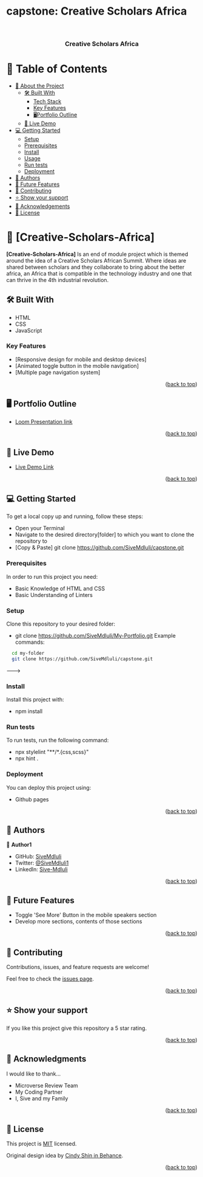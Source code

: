 # capstone: Creative Scholars Africa
<a name="readme-top"></a>
<div align="center">
  <br/>
  <h3><b>Creative Scholars Africa</b></h3>
</div>

# 📗 Table of Contents

- [📖 About the Project](#about-project)
  - [🛠 Built With](#built-with)
    - [Tech Stack](#tech-stack)
    - [Key Features](#key-features)
    - [🖥️Portfolio Outline](#Portfolio-Outline)
  - [🚀 Live Demo](#live-demo)
- [💻 Getting Started](#getting-started)
  - [Setup](#setup)
  - [Prerequisites](#prerequisites)
  - [Install](#install)
  - [Usage](#usage)
  - [Run tests](#run-tests)
  - [Deployment](#triangular_flag_on_post-deployment)
- [👥 Authors](#authors)
- [🔭 Future Features](#future-features)
- [🤝 Contributing](#contributing)
- [⭐️ Show your support](#support)
- [🙏 Acknowledgements](#acknowledgements)
- [📝 License](#license)

# 📖 [Creative-Scholars-Africa] <a name="about-project"></a>

**[Creative-Scholars-Africa]**  Is an end of module project which is themed around the idea of a Creative Scholars African Summit. Where ideas are shared between scholars and they collaborate to bring about the better africa, an Africa that is compatible in the technology industry and one that can thrive in the 4th industrial revolution.

## 🛠 Built With <a name="built-with"></a>
- HTML
- CSS
- JavaScript

<!-- Features -->
### Key Features <a name="key-features"></a>

- [Responsive design for mobile and desktop devices]
- [Animated toggle button in the mobile navigation]
- [Multiple page navigation system]

<p align="right">(<a href="#readme-top">back to top</a>)</p>

<!-- Presentation of Portfolio -->
## 🖥️ Portfolio Outline <a name="Portfolio-Outline"></a>

- [Loom Presentation link](https://www.loom.com/share/0237b386930347adbc7b9929cbc4b22f)

<p align="right">(<a href="#readme-top">back to top</a>)</p>

<!-- LIVE DEMO -->

## 🚀 Live Demo <a name="live-demo"></a>

- [Live Demo Link](https://sivemdluli.github.io/capstone/)

<p align="right">(<a href="#readme-top">back to top</a>)</p>

## 💻 Getting Started <a name="getting-started"></a>

To get a local copy up and running, follow these steps:
- Open your Terminal
- Navigate to the desired directory[folder] to which you want to clone the repository to
- [Copy & Paste] git clone https://github.com/SiveMdluli/capstone.git

### Prerequisites

In order to run this project you need:

- Basic Knowledge of HTML and CSS
- Basic Understanding of Linters

### Setup

Clone this repository to your desired folder:

- git clone https://github.com/SiveMdluli/My-Portfolio.git
Example commands:

```sh
  cd my-folder
  git clone https://github.com/SiveMdluli/capstone.git
```
--->

### Install
Install this project with:

- npm install

### Run tests
To run tests, run the following command:

- npx stylelint "**/*.{css,scss}"
- npx hint .

### Deployment

You can deploy this project using:

- Github pages

<p align="right">(<a href="#readme-top">back to top</a>)</p>

<!-- AUTHORS -->

## 👥 Authors <a name="authors"></a>

👤 **Author1**

- GitHub: [SiveMdluli](https://github.com/SiveMdluli)
- Twitter: [@SiveMdluli1](https://twitter.com/SiveMdluli1)
- LinkedIn: [Sive-Mdluli](https://linkedin.com/in/Sive-Mdluli)


<p align="right">(<a href="#readme-top">back to top</a>)</p>


## 🔭 Future Features <a name="future-features"></a>

- Toggle 'See More' Button in the mobile speakers section
- Develop more sections, contents of those sections

<p align="right">(<a href="#readme-top">back to top</a>)</p>

## 🤝 Contributing <a name="contributing"></a>

Contributions, issues, and feature requests are welcome!

Feel free to check the [issues page](../../issues/).

<p align="right">(<a href="#readme-top">back to top</a>)</p>

## ⭐️ Show your support <a name="support"></a>

If you like this project give this repository a 5 star rating.

<p align="right">(<a href="#readme-top">back to top</a>)</p>

<!-- ACKNOWLEDGEMENTS -->

## 🙏 Acknowledgments <a name="acknowledgements"></a>

I would like to thank...
- Microverse Review Team
- My Coding Partner
- I, Sive and my Family

<p align="right">(<a href="#readme-top">back to top</a>)</p>

## 📝 License <a name="license"></a>

This project is [MIT](./LICENSE) licensed.

Original design idea by [Cindy Shin in Behance](https://www.behance.net/adagio07).

<p align="right">(<a href="#readme-top">back to top</a>)</p>